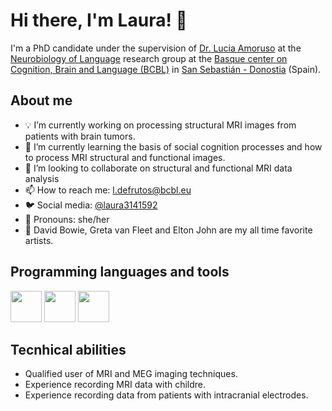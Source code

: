 
# Hi there, I'm Laura! 👋

I'm a PhD candidate under the supervision of [Dr. Lucia Amoruso](https://scholar.google.com.ar/citations?user=2V_1BWcAAAAJ&hl=es) at the [Neurobiology of Language](https://twitter.com/NeuroLang_BCBL) research group at the [Basque center on Cognition, Brain and Language (BCBL)](https://www.bcbl.eu/es/investigacion/grupos-de-investigacion/neurobiologa-lenguaje) in [San Sebastián - Donostia](https://www.sansebastianturismoa.eus/es/) (Spain). 

## About me
- :bulb: I’m currently working on processing structural MRI images from patients with brain tumors.
- :seedling: I’m currently learning the basis of social cognition processes and how to process MRI structural and functional images.
- :dancers: I’m looking to collaborate on structural and functional MRI data analysis
- :mailbox: How to reach me: l.defrutos@bcbl.eu
- :bird: Social media: [@laura3141592]( https://twitter.com/laura3141592?t=07ylNOY2Bha5Xtcf_pIEEw&s=08)
- :woman: Pronouns: she/her
- :musical_score: David Bowie, Greta van Fleet and Elton John are my all time favorite artists.

## Programming languages and tools
<img src="https://cdn.jsdelivr.net/gh/devicons/devicon/icons/matlab/matlab-original.svg" height=50 width=50/> <img src="https://cdn.jsdelivr.net/gh/devicons/devicon/icons/rstudio/rstudio-original.svg" height=50 width=50/> <img src="https://cdn.jsdelivr.net/gh/devicons/devicon/icons/arduino/arduino-original-wordmark.svg" height=50 width=50/>

## Tecnhical abilities
- Qualified user of MRI and MEG imaging techniques.
- Experience recording MRI data with childre.
- Experience recording data from patients with intracranial electrodes.
          
          
          
          
                    
